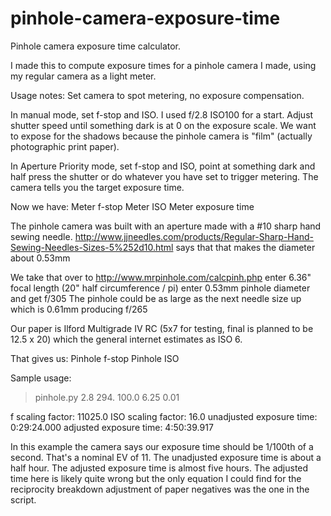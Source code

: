 pinhole-camera-exposure-time
============================

Pinhole camera exposure time calculator.

I made this to compute exposure times for a pinhole camera I made, using my regular camera as a light meter.

Usage notes:
Set camera to spot metering, no exposure compensation.

In manual mode, set f-stop and ISO. I used f/2.8 ISO100 for a start.
Adjust shutter speed until something dark is at 0 on the exposure scale. We want to expose for the shadows because the pinhole camera is "film" (actually photographic print paper).

In Aperture Priority mode, set f-stop and ISO, point at something dark and half press the shutter or do whatever you have set to trigger metering. The camera tells you the target exposure time.

Now we have:
Meter f-stop
Meter ISO
Meter exposure time

The pinhole camera was built with an aperture made with a #10 sharp hand sewing needle.
http://www.jjneedles.com/products/Regular-Sharp-Hand-Sewing-Needles-Sizes-5%252d10.html
says that that makes the diameter about 0.53mm

We take that over to
http://www.mrpinhole.com/calcpinh.php
enter 6.36" focal length (20" half circumference / pi)
enter 0.53mm pinhole diameter
and get f/305
The pinhole could be as large as the next needle size up which is 0.61mm producing f/265

Our paper is Ilford Multigrade IV RC (5x7 for testing, final is planned to be 12.5 x 20) which the general internet estimates as ISO 6.

That gives us:
Pinhole f-stop
Pinhole ISO

Sample usage:
> pinhole.py 2.8 294. 100.0 6.25 0.01

f scaling factor: 11025.0
ISO scaling factor: 16.0
unadjusted exposure time: 0:29:24.000
adjusted   exposure time: 4:50:39.917

In this example the camera says our exposure time should be 1/100th of a second. That's a nominal EV of 11. The unadjusted exposure time is about a half hour. The adjusted exposure time is almost five hours. The adjusted time here is likely quite wrong but the only equation I could find for the reciprocity breakdown adjustment of paper negatives was the one in the script.
